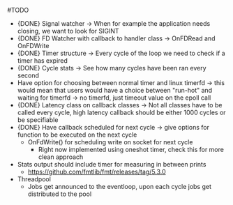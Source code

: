 #TODO
-	{DONE} Signal watcher -> When for example the application needs closing, we want to look for SIGINT
-	{DONE} FD Watcher with callback to handler class -> OnFDRead and OnFDWrite
-	{DONE} Timer structure -> Every cycle of the loop we need to check if a timer has expired
-	{DONE} Cycle stats -> See how many cycles have been ran every second
-	Have option for choosing between normal timer and linux timerfd -> this would mean that users would have a choice between "run-hot" and waiting for timerfd -> no timerfd, just timeout value on the epoll call
-	{DONE} Latency class on callback classes -> Not all classes have to be called every cycle, high latency callback should be either 1000 cycles or be specifiable
-	{DONE} Have callback scheduled for next cycle -> give options for function to be executed on the next cycle
	-	OnFdWrite() for scheduling write on socket for next cycle
		-	Right now implemented using oneshot timer, check this for more clean approach
-	Stats output should include timer for measuring in between prints
	-	https://github.com/fmtlib/fmt/releases/tag/5.3.0
-	Threadpool
	-	Jobs get announced to the eventloop, upon each cycle jobs get distributed to the pool
